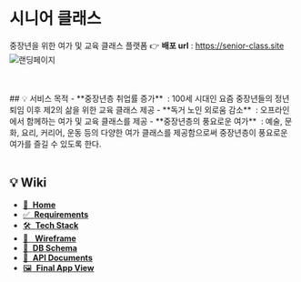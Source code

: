 # 시니어 클래스
중장년을 위한 여가 및 교육 클래스 플랫폼
👉 <strong>배포 url</strong> : https://senior-class.site
![랜딩페이지](https://user-images.githubusercontent.com/81205088/153704930-1920a687-db42-4726-afee-d67dd3a3b0ef.gif)


<br/>
<br/>
## 💡 서비스 목적
- **중장년층 취업률 증가** &nbsp;: 100세 시대인 요즘 중장년들의 정년 퇴임 이후 제2의 삶을 위한 교육 클래스 제공
- **독거 노인 외로움 감소** &nbsp;: 오프라인에서 함께하는 여가 및 교육 클래스를 제공
- **중장년층의 풍요로운 여가** &nbsp;: 예술, 문화, 요리, 커리어, 운동 등의 다양한 여가 클래스를 제공함으로써 중장년층이 풍요로운 여가를 즐길 수 있도록 한다.


<br/>
<br/>    

## 💡 Wiki
<ul>
  <li>
    <a href='https://github.com/loocia1910/senior-class/wiki#%ED%94%84%EB%A1%9C%EC%A0%9D%ED%8A%B8-%EC%86%8C%EA%B0%9C' >🏡&nbsp; <strong>Home</strong></a>
  </li>
  <li>
    <a href='https://github.com/loocia1910/senior-class/wiki/Requirements#%ED%94%84%EB%A1%9C%EC%A0%9D%ED%8A%B8-%EC%9A%94%EA%B5%AC%EC%82%AC%ED%95%AD' >✅&nbsp; <strong>Requirements</strong></a>
  </li>
  <li>
    <a href='https://github.com/loocia1910/senior-class/wiki/Tech-Stack' >🛠  &nbsp;<strong>Tech Stack</strong></a>
  </li>
  <li>
    <a href='https://github.com/loocia1910/senior-class/wiki/Wireframe#wireframe' >🎨 &nbsp; <strong>Wireframe</strong></a>
  </li>
  <li>
    <a href='https://github.com/loocia1910/senior-class/wiki/DB-Schema#db-schema' >🧱 &nbsp;<strong>DB Schema</strong></a>
  </li>
  <li>
    <a href='https://github.com/loocia1910/senior-class/wiki/API-Documents#api-documents' > 📝 &nbsp;<strong>API Documents</strong></a>
  </li>  
  <li>
    <a href='https://github.com/loocia1910/senior-class/wiki/Final-App-Screen#app-view' > 🖼 &nbsp;<strong>Final App View</strong></a>
  </li>    
</ul>

